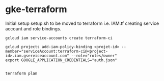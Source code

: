 # gke-terraform


Initial setup setup.sh to be moved to terraform i.e. IAM.tf creating service account and role bindings. 

```
gcloud iam service-accounts create terraform-ci

gcloud projects add-iam-policy-binding <projet-id> --member="serviceAccount:terraform-ci@<project-id>.iam.gserviceaccount.com" --role="roles/owner"
export GOOGLE_APPLICATION_CREDENTIALS="auth.json"


terraform plan
```     

 


